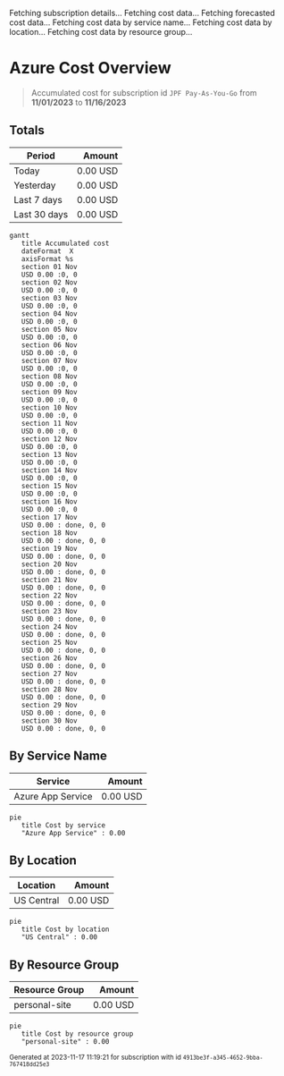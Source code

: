 Fetching subscription details...
Fetching cost data...
Fetching forecasted cost data...
Fetching cost data by service name...
Fetching cost data by location...
Fetching cost data by resource group...
# Azure Cost Overview

> Accumulated cost for subscription id `JPF Pay-As-You-Go` from **11/01/2023** to **11/16/2023**

## Totals

|Period|Amount|
|---|---:|
|Today|0.00 USD|
|Yesterday|0.00 USD|
|Last 7 days|0.00 USD|
|Last 30 days|0.00 USD|

```mermaid
gantt
   title Accumulated cost
   dateFormat  X
   axisFormat %s
   section 01 Nov
   USD 0.00 :0, 0
   section 02 Nov
   USD 0.00 :0, 0
   section 03 Nov
   USD 0.00 :0, 0
   section 04 Nov
   USD 0.00 :0, 0
   section 05 Nov
   USD 0.00 :0, 0
   section 06 Nov
   USD 0.00 :0, 0
   section 07 Nov
   USD 0.00 :0, 0
   section 08 Nov
   USD 0.00 :0, 0
   section 09 Nov
   USD 0.00 :0, 0
   section 10 Nov
   USD 0.00 :0, 0
   section 11 Nov
   USD 0.00 :0, 0
   section 12 Nov
   USD 0.00 :0, 0
   section 13 Nov
   USD 0.00 :0, 0
   section 14 Nov
   USD 0.00 :0, 0
   section 15 Nov
   USD 0.00 :0, 0
   section 16 Nov
   USD 0.00 :0, 0
   section 17 Nov
   USD 0.00 : done, 0, 0
   section 18 Nov
   USD 0.00 : done, 0, 0
   section 19 Nov
   USD 0.00 : done, 0, 0
   section 20 Nov
   USD 0.00 : done, 0, 0
   section 21 Nov
   USD 0.00 : done, 0, 0
   section 22 Nov
   USD 0.00 : done, 0, 0
   section 23 Nov
   USD 0.00 : done, 0, 0
   section 24 Nov
   USD 0.00 : done, 0, 0
   section 25 Nov
   USD 0.00 : done, 0, 0
   section 26 Nov
   USD 0.00 : done, 0, 0
   section 27 Nov
   USD 0.00 : done, 0, 0
   section 28 Nov
   USD 0.00 : done, 0, 0
   section 29 Nov
   USD 0.00 : done, 0, 0
   section 30 Nov
   USD 0.00 : done, 0, 0
```

## By Service Name

|Service|Amount|
|---|---:|
|Azure App Service|0.00 USD|

```mermaid
pie
   title Cost by service
   "Azure App Service" : 0.00
```

## By Location

|Location|Amount|
|---|---:|
|US Central|0.00 USD|

```mermaid
pie
   title Cost by location
   "US Central" : 0.00
```

## By Resource Group

|Resource Group|Amount|
|---|---:|
|personal-site|0.00 USD|

```mermaid
pie
   title Cost by resource group
   "personal-site" : 0.00
```

<sup>Generated at 2023-11-17 11:19:21 for subscription with id `4913be3f-a345-4652-9bba-767418dd25e3`</sup>
